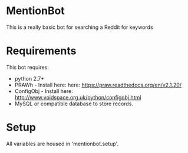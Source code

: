 # MentionBot
This is a really basic bot for searching a Reddit for keywords

# Requirements
This bot requires:
 - python 2.7+
 - PRAWh - Install here: here: https://praw.readthedocs.org/en/v2.1.20/
 - ConfigObj - Install here: http://www.voidspace.org.uk/python/configobj.html
 - MySQL or compatible database to store records.

# Setup
All variables are housed in 'mentionbot.setup'.
